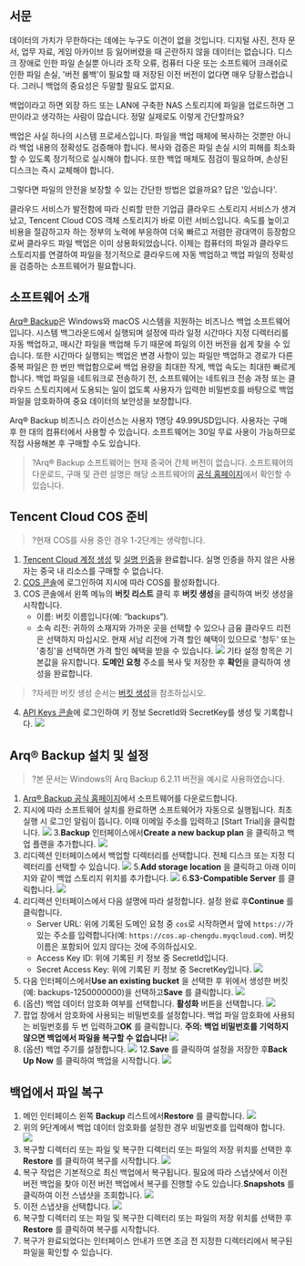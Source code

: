 ## 서문

데이터의 가치가 무한하다는 데에는 누구도 이견이 없을 것입니다. 디지털 사진, 전자 문서, 업무 자료, 게임 아카이브 등 잃어버렸을 때 곤란하지 않을 데이터는 없습니다. 디스크 장애로 인한 파일 손실뿐 아니라 조작 오류, 컴퓨터 다운 또는 소프트웨어 크래쉬로 인한 파일 손실, '버전 롤백'이 필요할 때 저장된 이전 버전이 없다면 매우 당황스럽습니다. 그러니 백업의 중요성은 두말할 필요도 없지요.

백업이라고 하면 외장 하드 또는 LAN에 구축한 NAS 스토리지에 파일을 업로드하면 그만이라고 생각하는 사람이 많습니다. 정말 실제로도 이렇게 간단할까요?

백업은 사실 하나의 시스템 프로세스입니다. 파일을 백업 매체에 복사하는 것뿐만 아니라 백업 내용의 정확성도 검증해야 합니다. 복사와 검증은 파일 손실 시의 피해를 최소화할 수 있도록 정기적으로 실시해야 합니다. 또한 백업 매체도 점검이 필요하며, 손상된 디스크는 즉시 교체해야 합니다.

그렇다면 파일의 안전을 보장할 수 있는 간단한 방법은 없을까요? 답은 '있습니다'.

클라우드 서비스가 발전함에 따라 신뢰할 만한 기업급 클라우드 스토리지 서비스가 생겨났고, Tencent Cloud COS 객체 스토리지가 바로 이런 서비스입니다. 속도를 높이고 비용을 절감하고자 하는 정부의 노력에 부응하여 더욱 빠르고 저렴한 광대역이 등장함으로써 클라우드 파일 백업은 이미 상용화되었습니다. 이제는 컴퓨터의 파일과 클라우드 스토리지를 연결하여 파일을 정기적으로 클라우드에 자동 백업하고 백업 파일의 정확성을 검증하는 소프트웨어가 필요합니다.

## 소프트웨어 소개

[Arq® Backup](https://www.arqbackup.com/)은 Windows와 macOS 시스템을 지원하는 비즈니스 백업 소프트웨어입니다. 시스템 백그라운드에서 실행되며 설정에 따라 일정 시간마다 지정 디렉터리를 자동 백업하고, 매시간 파일을 백업해 두기 때문에 파일의 이전 버전을 쉽게 찾을 수 있습니다. 또한 시간마다 실행되는 백업은 변경 사항이 있는 파일만 백업하고 경로가 다른 중복 파일은 한 번만 백업함으로써 백업 용량을 최대한 작게, 백업 속도는 최대한 빠르게 합니다. 백업 파일을 네트워크로 전송하기 전, 소프트웨어는 네트워크 전송 과정 또는 클라우드 스토리지에서 도용되는 일이 없도록 사용자가 입력한 비밀번호를 바탕으로 백업 파일을 암호화하여 중요 데이터의 보안성을 보장합니다.

Arq® Backup 비즈니스 라이선스는 사용자 1명당 49.99USD입니다. 사용자는 구매 후 한 대의 컴퓨터에서 사용할 수 있습니다. 소프트웨어는 30일 무료 사용이 가능하므로 직접 사용해본 후 구매할 수도 있습니다.

> ?Arq® Backup 소프트웨어는 현재 중국어 간체 버전이 없습니다. 소프트웨어의 다운로드, 구매 및 관련 설명은 해당 소프트웨어의 [공식 홈페이지](https://www.arqbackup.com/)에서 확인할 수 있습니다.

## Tencent Cloud COS 준비

> ?현재 COS를 사용 중인 경우 1-2단계는 생략합니다.

1. [Tencent Cloud 계정 생성](https://intl.cloud.tencent.com/document/product/378/17985) 및 [실명 인증](https://intl.cloud.tencent.com/document/product/378/3629)을 완료합니다. 실명 인증을 하지 않은 사용자는 중국 내 리소스를 구매할 수 없습니다.
2. [COS 콘솔](https://console.cloud.tencent.com/cos5)에 로그인하여 지시에 따라 COS를 활성화합니다.
3. COS 콘솔에서 왼쪽 메뉴의 **버킷 리스트** 클릭 후 **버킷 생성**을 클릭하여 버킷 생성을 시작합니다.
	- 이름: 버킷 이름입니다(예: “backups”).
	- 소속 리전: 귀하의 소재지와 가까운 곳을 선택할 수 있으나 금융 클라우드 리전은 선택하지 마십시오. 현재 서남 리전에 가격 할인 혜택이 있으므로 '청두' 또는 '충칭'을 선택하면 가격 할인 혜택을 받을 수 있습니다.
    ![](https://main.qcloudimg.com/raw/d9caa38d7216c4270ff2a0fc096405fa.png)
  기타 설정 항목은 기본값을 유지합니다. **도메인 요청** 주소를 복사 및 저장한 후 **확인**을 클릭하여 생성을 완료합니다.
> ?자세한 버킷 생성 순서는 [버킷 생성](https://intl.cloud.tencent.com/document/product/436/13309)을 참조하십시오.
4. [API Keys 콘솔](https://console.cloud.tencent.com/cam/capi)에 로그인하여 키 정보 SecretId와 SecretKey를 생성 및 기록합니다.
   ![](https://main.qcloudimg.com/raw/5a78bab4cb211503b5c3ff54e5551eb3.png)

## Arq® Backup 설치 및 설정

> ?본 문서는 Windows의 Arq Backup 6.2.11 버전을 예시로 사용하였습니다.

1. [Arq® Backup 공식 홈페이지](https://www.arqbackup.com/)에서 소프트웨어를 다운로드합니다.
2. 지시에 따라 소프트웨어 설치를 완료하면 소프트웨어가 자동으로 실행됩니다. 최초 실행 시 로그인 알림이 뜹니다. 이때 이메일 주소를 입력하고 [Start Trial]을 클릭합니다.
   ![](https://main.qcloudimg.com/raw/b9ea1e5cebb30c96fe5894bb5adb7214.png)
3.**Backup** 인터페이스에서**Create a new backup plan** 을 클릭하고 백업 플랜을 추가합니다.
   ![](https://main.qcloudimg.com/raw/397c1b77f1a3871644ef9eec63ebda7e.png)
4. 리디렉션 인터페이스에서 백업할 디렉터리를 선택합니다. 전체 디스크 또는 지정 디렉터리를 선택할 수 있습니다.
   ![](https://main.qcloudimg.com/raw/410a0f1728cda892f375c89103b46531.png)
5.**Add storage location** 을 클릭하고 아래 이미지와 같이 백업 스토리지 위치를 추가합니다.
   ![](https://main.qcloudimg.com/raw/a8d33f582c5600eec6c67893f2ee3c46.png)
6.**S3-Compatible Server** 를 클릭합니다.
   ![](https://main.qcloudimg.com/raw/9d515b8ef332dc00a4f7a9277b70eef1.png)
7. 리디렉션 인터페이스에서 다음 설명에 따라 설정합니다. 설정 완료 후**Continue** 를 클릭합니다.
   - Server URL: 위에 기록된 도메인 요청 중 `cos`로 시작하면서 앞에 `https://`가 있는 주소를 입력합니다(예: `https://cos.ap-chengdu.myqcloud.com`). 버킷 이름은 포함되어 있지 않다는 것에 주의하십시오.
   - Access Key ID: 위에 기록된 키 정보 중 SecretId입니다.
   - Secret Access Key: 위에 기록된 키 정보 중 SecretKey입니다.
     ![](https://main.qcloudimg.com/raw/bfe1454b37d756068a61050d4585e451.png)
8. 다음 인터페이스에서**Use an existing bucket** 을 선택한 후 위에서 생성한 버킷(예: backups-1250000000)을 선택하고**Save** 를 클릭합니다.
   ![](https://main.qcloudimg.com/raw/bcb5223dad1ac34ce642c0ecdff184b1.png)
9. (옵션) 백업 데이터 암호화 여부를 선택합니다. **활성화** 버튼을 선택합니다.
   ![](https://main.qcloudimg.com/raw/8744311c148e6ebbc2a35c230de76002.png)
10. 팝업 창에서 암호화에 사용되는 비밀번호를 설정합니다. 백업 파일 암호화에 사용되는 비밀번호를 두 번 입력하고**OK** 를 클릭합니다. **주의: 백업 비밀번호를 기억하지 않으면 백업에서 파일을 복구할 수 없습니다!**
    ![](https://main.qcloudimg.com/raw/43213532f56da02450b1ea52321457c6.png)
11. (옵션) 백업 주기를 설정합니다.
    ![](https://main.qcloudimg.com/raw/92a00ca49471007336c34471bec8fa6d.png)
12.**Save** 를 클릭하여 설정을 저장한 후**Back Up Now** 를 클릭하여 백업을 시작합니다.
    ![](https://main.qcloudimg.com/raw/65093effc29b66385f8ee20f293cde01.png)


## 백업에서 파일 복구

1. 메인 인터페이스 왼쪽 **Backup** 리스트에서**Restore** 를 클릭합니다.
   ![](https://main.qcloudimg.com/raw/844349292e7fd2d89441fe37c789349e.png)
2. 위의 9단계에서 백업 데이터 암호화를 설정한 경우 비밀번호를 입력해야 합니다.
   ![](https://main.qcloudimg.com/raw/41360bd0dbaa4b131a42d56d43d1eae5.png)
3. 복구할 디렉터리 또는 파일 및 복구한 디렉터리 또는 파일의 저장 위치를 선택한 후 **Restore** 를 클릭하여 복구를 시작합니다.
   ![](https://main.qcloudimg.com/raw/513d4c1f317834a55d7ad1f1f93a3d80.png)
4. 복구 작업은 기본적으로 최신 백업에서 복구됩니다. 필요에 따라 스냅샷에서 이전 버전 백업을 찾아 이전 버전 백업에서 복구를 진행할 수도 있습니다.**Snapshots** 를 클릭하여 이전 스냅샷을 조회합니다.
   ![](https://main.qcloudimg.com/raw/6c37ee6a7450dbf8ad1a7198b43ec247.png)
5. 이전 스냅샷을 선택합니다.
   ![](https://main.qcloudimg.com/raw/b1e02efe3b3e018a8cadd1a1203a6efa.png)
6. 복구할 디렉터리 또는 파일 및 복구한 디렉터리 또는 파일의 저장 위치를 선택한 후 **Restore** 를 클릭하여 복구를 시작합니다. 
7. 복구가 완료되었다는 인터페이스 안내가 뜨면 조금 전 지정한 디렉터리에서 복구된 파일을 확인할 수 있습니다.


